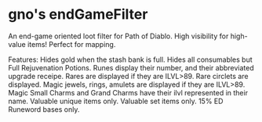 # gno's endGameFilter
An end-game oriented loot filter for Path of Diablo. 
High visibility for high-value items!
Perfect for mapping.

Features:
Hides gold when the stash bank is full.
Hides all consumables but Full Rejuvenation Potions.
Runes display their number, and their abbreviated upgrade receipe.
Rares are displayed if they are ILVL>89.
Rare circlets are displayed.
Magic jewels, rings, amulets are displayed if they are ILVL>89.
Magic Small Charms and Grand Charms have their ilvl represented in their name.
Valuable unique items only.
Valuable set items only.
15% ED Runeword bases only.
